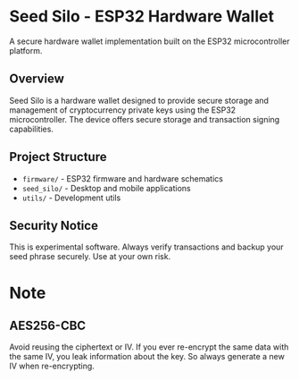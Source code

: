 # Seed Silo - ESP32 Hardware Wallet

A secure hardware wallet implementation built on the ESP32 microcontroller platform.

## Overview

Seed Silo is a hardware wallet designed to provide secure storage and management of cryptocurrency private keys using the ESP32 microcontroller. The device offers secure storage and transaction signing capabilities.

## Project Structure

- `firmware/` - ESP32 firmware and hardware schematics
- `seed_silo/` - Desktop and mobile applications
- `utils/` - Development utils

## Security Notice

This is experimental software. Always verify transactions and backup your seed phrase securely. Use at your own risk.

# Note
## AES256-CBC
Avoid reusing the ciphertext or IV. If you ever re-encrypt the same data with the same IV, you leak information about the key. So always generate a new IV when re-encrypting.
